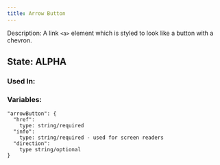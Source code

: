```yaml
---
title: Arrow Button
---
```

Description: A link `<a>` element which is styled to look like a button with a chevron.

## State: ALPHA

### Used In:


### Variables:
~~~
"arrowButton": {
  "href": 
    type: string/required
  "info": 
    type: string/required - used for screen readers
  "direction": 
    type string/optional
}
~~~
